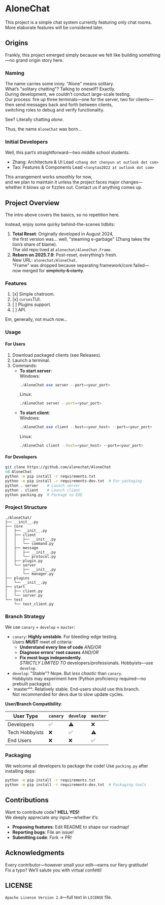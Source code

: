 # AloneChat

This project is a simple chat system currently featuring only chat rooms. More elaborate features will be considered
later.

## Origins

Frankly, this project emerged simply because we felt like building something—no grand origin story here.

### Naming

The name carries some irony. "Alone" means solitary.  
What’s "solitary chatting"? Talking to oneself? Exactly.  
During development, we couldn’t conduct large-scale testing.  
Our process: fire up three terminals—one for the server, two for clients—  
then send messages back and forth between clients,  
switching roles to debug and verify functionality.

See? Literally chatting *alone*.

Thus, the name `AloneChat` was born…

### Initial Developers

Well, this part’s straightforward—two middle school students.

- Zhang: Architecture & UI Lead  `<zhang dot chenyun at outlook dot com>`
- Tao: Features & Components Lead  `<tonytao2022 at outlook dot com>`

This arrangement works smoothly for now,  
and we plan to maintain it unless the project faces major changes—  
whether it blows up or fizzles out. Contact us if anything comes up.

## Project Overview

The intro above covers the basics, so no repetition here.

Instead, enjoy some quirky behind-the-scenes tidbits:

1. **Total Reset**: Originally developed in August 2024,  
   the first version was… well, "steaming e-garbage" (Zhang takes the lion’s share of blame).  
   The old repo lived at `alonechat/AloneChat.Frame`.
2. **Reborn on 2025.7.9**: Post-reset, everything’s fresh.  
   New URL: `alonechat/AloneChat`.  
   "Frame" was dropped because separating framework/core failed—  
   now merged for ~~simplicity & clarity~~.

### Features

1. [x] Simple chatroom.
2. [x] `curses`TUI.
3. [ ] Plugins support.
4. [ ] API.

Em, generally, not much now...

### Usage

#### For Users

1. Download packaged clients (see Releases).
2. Launch a terminal.
3. Commands:
    - **To start server**:  
      Windows:
      ```powershell  
      ./AloneChat.exe server --port=<your_port>  
      ```  
      Linux:
      ```bash  
      ./AloneChat server --port=<your_port>  
      ```  
    - **To start client**:  
      Windows:
      ```powershell  
      ./AloneChat.exe client --host=<your_host> --port=<your_port>  
      ```  
      Linux:
      ```bash  
      ./AloneChat client --host=<your_host> --port=<your_port>  
      ```  

#### For Developers

```bash  
git clone https://github.com/alonechat/AloneChat  
cd AloneChat  
python -m pip install -r requirements.txt  
python -m pip install -r requirements-dev.txt  # For packaging  
python . server    # Launch server  
python . client    # Launch client  
python packing.py  # Package to EXE  
```  

### Project Structure

```
./AloneChat/
├── __init__.py
├── core
│   ├── __init__.py
│   ├── client
│   │   ├── __init__.py
│   │   └── command.py
│   ├── message
│   │   ├── __init__.py
│   │   └── protocol.py
│   ├── plugin.py
│   └── server
│       ├── __init__.py
│       └── manager.py
├── plugins
│   └── __init__.py
├── start
│   ├── client.py
│   └── server.py
└── test
    └── test_client.py
```

### Branch Strategy

We use `canary` + `develop` + `master`:

- `canary`: **Highly unstable**. For bleeding-edge testing.  
  Users **MUST** meet *all* criteria:
    - **Understand every line of code** *AND/OR*
    - **Diagnose errors’ root causes** *AND/OR*
    - **Fix most bugs independently**.  
      *STRICTLY LIMITED TO* developers/professionals. Hobbyists—use `develop`.
- `develop`: "Stable"? Nope. But *less chaotic* than `canary`.  
  Hobbyists may experiment here (Python proficiency required—no prebuilt packages).
- `master**: Relatively stable. End-users should use this branch.  
  Not recommended for devs due to slow update cycles.

**User/Branch Compatibility**:

| User Type      | `canary` | `develop` | `master` |  
|----------------|----------|-----------|----------|  
| Developers     | ✅        | ⚠️        | ❌        |  
| Tech Hobbyists | ❌        | ✅         | ⚠️       |  
| End Users      | ❌        | ❌         | ✅        |  

### Packaging

We welcome all developers to package the code! Use `packing.py` after installing deps:

```bash  
python -m pip install -r requirements.txt  
python -m pip install -r requirements-dev.txt  # Packaging tools  
```  

## Contributions

Want to contribute code? **HELL YES!**  
We deeply appreciate *any* input—whether it’s:

- **Proposing features**: Edit README to shape our roadmap!
- **Reporting bugs**: File an issue!
- **Submitting code**: Fork → PR!

## Acknowledgments

Every contributor—however small your edit—earns our fiery gratitude!  
Fix a typo? We’ll salute you with virtual confetti!

## LICENSE

`Apache License Version 2.0`—full text in `LICENSE` file.